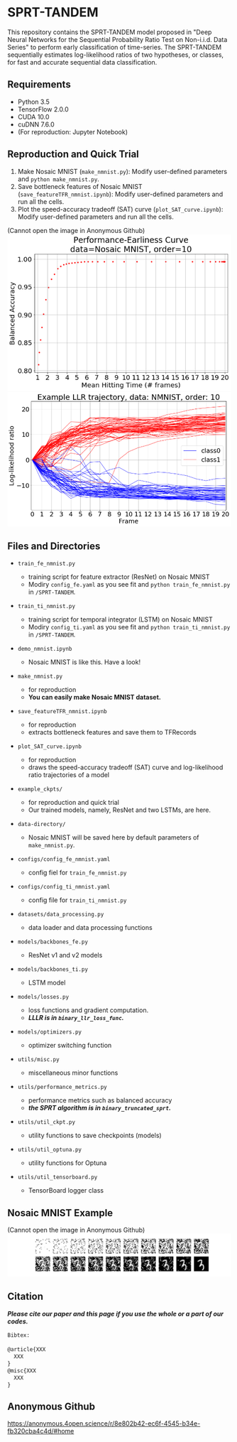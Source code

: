# SPRT-TANDEM
This repository contains the SPRT-TANDEM model proposed in "Deep Neural Networks for the Sequential Probability Ratio Test on Non-i.i.d. Data Series" to perform early classification of time-series. The SPRT-TANDEM sequentially estimates log-likelihood ratios of two hypotheses, or classes, for fast and accurate sequential data classification.

## Requirements
- Python 3.5
- TensorFlow 2.0.0
- CUDA 10.0
- cuDNN 7.6.0
- (For reproduction: Jupyter Notebook)

## Reproduction and Quick Trial
1. Make Nosaic MNIST (`make_nmnist.py`): Modify user-defined parameters and `python make_nmnist.py`.
2. Save bottleneck features of Nosaic MNIST (`save_featureTFR_nmnist.ipynb`): Modify user-defined parameters and run all the cells.
3. Plot the speed-accuracy tradeoff (SAT) curve (`plot_SAT_curve.ipynb`): Modify user-defined parameters and run all the cells.

(Cannot open the image in Anonymous Github)
![](./SATC.png)
![](./LLR_trajectory_example.png)

## Files and Directories
- `train_fe_nmnist.py`
  - training script for feature extractor (ResNet) on Nosaic MNIST
  - Modiry `config_fe.yaml` as you see fit and `python train_fe_nmnist.py` in `/SPRT-TANDEM`.
- `train_ti_nmnist.py`
  - training script for temporal integrator (LSTM) on Nosaic MNIST
  - Modiry `config_ti.yaml` as you see fit and `python train_ti_nmnist.py` in `/SPRT-TANDEM`.

- `demo_nmnist.ipynb`
  - Nosaic MNIST is like this. Have a look!

- `make_nmnist.py`
  - for reproduction
  - __You can easily make Nosaic MNIST dataset.__
- `save_featureTFR_nmnist.ipynb`
  - for reproduction
  - extracts bottleneck features and save them to TFRecords
- `plot_SAT_curve.ipynb`
  - for reproduction
  - draws the speed-accuracy tradeoff (SAT) curve and log-likelihood ratio trajectories of a model
- `example_ckpts/`
  - for reproduction and quick trial
  - Our trained models, namely, ResNet and two LSTMs, are here.
- `data-directory/`
  - Nosaic MNIST will be saved here by default parameters of `make_nmnist.py`.

- `configs/config_fe_nmnist.yaml`
  - config fiel for `train_fe_nmnist.py`
- `configs/config_ti_nmnist.yaml`
  - config file for `train_ti_nmnist.py`

- `datasets/data_processing.py`
  - data loader and data processing functions

- `models/backbones_fe.py`
  - ResNet v1 and v2 models
- `models/backbones_ti.py`
  - LSTM model
- `models/losses.py`
  - loss functions and gradient computation. 
  - ___LLLR is in `binary_llr_loss_func`.___
- `models/optimizers.py`
  - optimizer switching function

- `utils/misc.py`
  - miscellaneous minor functions
- `utils/performance_metrics.py`
  - performance metrics such as balanced accuracy 
  - ___the SPRT algorithm is in `binary_truncated_sprt`.___
- `utils/util_ckpt.py`
  - utility functions to save checkpoints (models)
- `utils/util_optuna.py`
  - utility functions for Optuna
- `utils/util_tensorboard.py`
  - TensorBoard logger class

## Nosaic MNIST Example
(Cannot open the image in Anonymous Github)
![](./NMNIST.svg)

## Citation
___Please cite our paper and this page if you use the whole or a part of our codes.___
```
Bibtex:

@article{XXX
  XXX
}
@misc{XXX
  XXX
}
```

## Anonymous Github
https://anonymous.4open.science/r/8e802b42-ec6f-4545-b34e-fb320cba4c4d/#home


